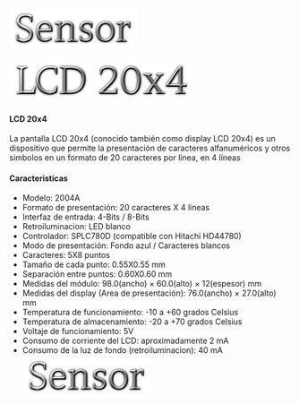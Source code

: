 ![image](cooltext419577597053546.png)

![image](cooltext419577467191136.png)
#### LCD 20x4
La pantalla LCD 20x4 (conocido también como display LCD 20x4) es un dispositivo que permite la presentación de caracteres alfanuméricos y otros simbolos en un formato de 20 caracteres por línea, en 4 líneas
#### Caracteristicas

- Modelo: 2004A
- Formato de presentación: 20 caracteres X 4 líneas
- Interfaz de entrada: 4-Bits / 8-Bits
- Retroiluminacion: LED blanco
- Controlador: SPLC780D (compatible con Hitachi HD44780)
- Modo de presentación: Fondo azul / Caracteres blancos
- Caracteres: 5X8 puntos
- Tamaño de cada punto: 0.55X0.55 mm
- Separación entre puntos: 0.60X0.60 mm
- Medidas del módulo: 98.0(ancho) × 60.0(alto) × 12(espesor) mm
- Medidas del display (Area de presentación): 76.0(ancho) × 27.0(alto) mm
- Temperatura de funcionamiento: -10 a +60 grados Celsius
- Temperatura de almacenamiento: -20 a +70 grados Celsius
- Voltaje de funcionamiento: 5V
- Consumo de corriente del LCD: aproximadamente 2 mA
- Consumo de la luz de fondo (retroiluminacion): 40 mA
![image](cooltext419577597053546.png)
